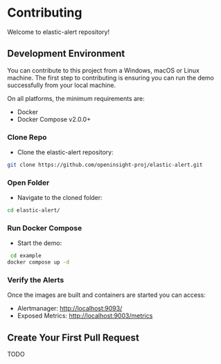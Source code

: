 # Contributing
Welcome to elastic-alert repository!

## Development Environment

You can contribute to this project from a Windows, macOS or Linux machine. The first step to contributing is ensuring you can run the demo successfully from your local machine.

On all platforms, the minimum requirements are:

- Docker
- Docker Compose v2.0.0+

### Clone Repo
- Clone the elastic-alert repository:

```bash
git clone https://github.com/openinsight-proj/elastic-alert.git
```

### Open Folder

- Navigate to the cloned folder:

```bash
cd elastic-alert/
```

### Run Docker Compose

- Start the demo:

```bash
 cd example
docker compose up -d
```

### Verify the Alerts

Once the images are built and containers are started you can access:

- Alertmanager: [http://localhost:9093/](http://localhost:9093/)
- Exposed Metrics: [http://localhost:9003/metrics](http://localhost:9003/metrics)


## Create Your First Pull Request

TODO